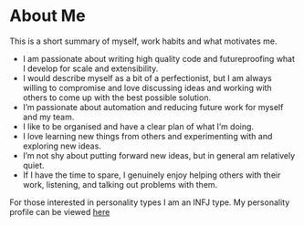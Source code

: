 # About Me

This is a short summary of myself, work habits and what motivates me.

- I am passionate about writing high quality code and futureproofing what I develop for scale and extensibility.
- I would describe myself as a bit of a perfectionist, but I am always willing to compromise and love discussing ideas and working with others to come up with the best possible solution.
- I’m passionate about automation and reducing future work for myself and my team.
- I like to be organised and have a clear plan of what I’m doing.
- I love learning new things from others and experimenting with and exploring new ideas.
- I’m not shy about putting forward new ideas, but in general am relatively quiet.
- If I have the time to spare, I genuinely enjoy helping others with their work, listening, and talking out problems with them.

For those interested in personality types I am an INFJ type. My personality profile can be viewed [here](https://www.16personalities.com/profiles/3f30f514f2722)


